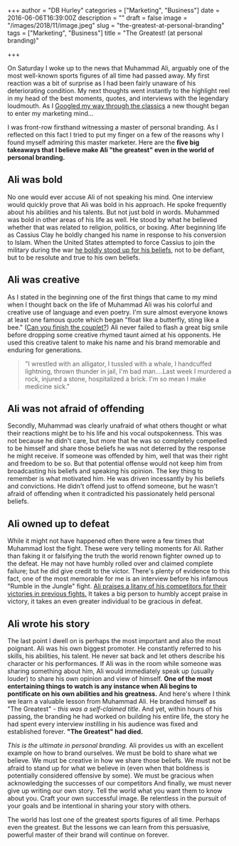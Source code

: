 +++
author = "DB Hurley"
categories = ["Marketing", "Business"]
date = 2016-06-06T16:39:00Z
description = ""
draft = false
image = "/images/2018/11/image.jpeg"
slug = "the-greatest-at-personal-branding"
tags = ["Marketing", "Business"]
title = "The Greatest! (at personal branding)"

+++


On Saturday I woke up to the news that Muhammad Ali, arguably one of the most well-known sports figures of all time had passed away. My first reaction was a bit of surprise as I had been fairly unaware of his deteriorating condition. My next thoughts went instantly to the highlight reel in my head of the best moments, quotes, and interviews with the legendary loudmouth. As I [Googled my way through the classics](https://www.google.com/search?q=muhammad+ali+quotes) a new thought began to enter my marketing mind...

I was front-row firsthand witnessing a master of personal branding. As I reflected on this fact I tried to put my finger on a few of the reasons why I found myself admiring this master marketer. Here are the **five big takeaways that I believe make Ali "the greatest" even in the world of personal branding.**

## Ali was bold

No one would ever accuse Ali of not speaking his mind. One interview would quickly prove that Ali was bold in his approach. He spoke frequently about his abilities and his talents. But not just bold in words. Muhammed was bold in other areas of his life as well. He stood by what he believed whether that was related to religion, politics, or boxing. After beginning life as Cassius Clay he boldly changed his name in response to his conversion to Islam. When the United States attempted to force Cassius to join the military during the war [he boldly stood up for his beliefs](http://alphahistory.com/vietnamwar/muhammad-ali-refuses-to-fight-1967/), not to be defiant, but to be resolute and true to his own beliefs.

## Ali was creative

As I stated in the beginning one of the first things that came to my mind when I thought back on the life of Muhammad Ali was his colorful and creative use of language and even poetry. I'm sure almost everyone knows at least one famous quote which began "float like a butterfly, sting like a bee." ([Can you finish the couplet?](https://youtu.be/o_FO0SB-Bnw)) Ali never failed to flash a great big smile before dropping some creative rhymed taunt aimed at his opponents. He used this creative talent to make his name and his brand memorable and enduring for generations.

> "I wrestled with an alligator, I tussled with a whale, I handcuffed lightning, thrown thunder in jail, I'm bad man....Last week I murdered a rock, injured a stone, hospitalized a brick. I'm so mean I make medicine sick."

## Ali was not afraid of offending

Secondly, Muhammad was clearly unafraid of what others thought or what their reactions might be to his life and his vocal outspokenness. This was not because he didn't care, but more that he was so completely compelled to be himself and share those beliefs he was not deterred by the response he might receive. If someone was offended by him, well that was their right and freedom to be so. But that potential offense would not keep him from broadcasting his beliefs and speaking his opinion. The key thing to remember is what motivated him. He was driven incessantly by his beliefs and convictions. He didn't offend just to offend someone, but he wasn't afraid of offending when it contradicted his passionately held personal beliefs.

## Ali owned up to defeat

While it might not have happened often there were a few times that Muhammad lost the fight. These were very telling moments for Ali. Rather than faking it or falsifying the truth the world renown fighter owned up to the defeat. He may not have humbly rolled over and claimed complete failure; but he did give credit to the victor. There's plenty of evidence to this fact, one of the most memorable for me is an interview before his infamous "Rumble in the Jungle" fight. [Ali praises a litany of his competitors for their victories in previous fights.](https://youtu.be/sRhINe13biw) It takes a big person to humbly accept praise in victory, it takes an even greater individual to be gracious in defeat.

## Ali wrote his story

The last point I dwell on is perhaps the most important and also the most poignant. Ali was his own biggest promoter. He constantly referred to his skills, his abilities, his talent. He never sat back and let others describe his character or his performances. If Ali was in the room while someone was sharing something about him, Ali would immediately speak up (usually louder) to share his own opinion and view of himself. **One of the most entertaining things to watch is any instance when Ali begins to pontificate on his own abilities and his greatness.** And here's where I think we learn a valuable lesson from Muhammad Ali. He branded himself as "The Greatest" - _this was a self-claimed title_. And yet, within hours of his passing, the branding he had worked on building his entire life, the story he had spent every interview instilling in his audience was fixed and established forever. **"The Greatest" had died.**

_This is the ultimate in personal branding._ Ali provides us with an excellent example on how to brand ourselves. We must be bold to share what we believe. We must be creative in how we share those beliefs. We must not be afraid to stand up for what we believe in (even when that boldness is potentially considered offensive by some). We must be gracious when acknowledging the successes of our competitors And finally, we must never give up writing our own story. Tell the world what you want them to know about you. Craft your own successful image. Be relentless in the pursuit of your goals and be intentional in sharing your story with others.

The world has lost one of the greatest sports figures of all time. Perhaps even the greatest. But the lessons we can learn from this persuasive, powerful master of their brand will continue on forever.

